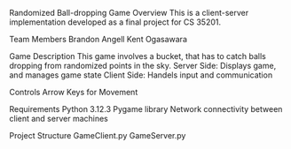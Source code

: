 Randomized Ball-dropping Game
Overview
This is a client-server implementation developed as a final project for CS 35201.

Team Members
Brandon Angell
Kent Ogasawara

Game Description
This game involves a bucket, that has to catch balls dropping from randomized points in the sky.
Server Side: Displays game, and manages game state
Client Side: Handels input and communication

Controls
Arrow Keys for Movement

Requirements
Python 3.12.3
Pygame library
Network connectivity between client and server machines

Project Structure
GameClient.py
GameServer.py
